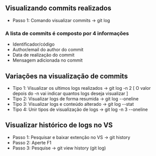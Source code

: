 ## Visualizando commits realizados

- Passo 1: Comando visualizar commits -> git log

### A lista de commits é composto por 4 informações

- Identificador/código
- Author/email do author do commit
- Data de realização do commit
- Mensagem adicionada no commit

## Variações na visualização de commits

- Tipo 1: Visualizar os ultimos logs realizados -> git log -n 2 [ O valor depois do -n vai indicar quantos logs deseja visualizar ]
- Tipo 2: Visualizar logs de forma resumida -> git log --oneline
- Tipo 3: Visualizar logs e conteúdo alterado -> git log --stat
- Tipo 4: Unir tipos de visualização de logs -> git log -n 3 --oneline

## Visualizar histórico de logs no VS

- Passo 1: Pesquisar e baixar extenção no VS -> git history
- Passo 2: Aperte F1
- Passo 3: Pesquise -> git view history (git log)
